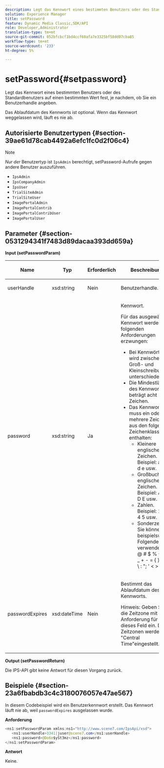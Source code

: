 ```yaml
---
description: Legt das Kennwort eines bestimmten Benutzers oder des Standardbenutzers auf einen bestimmten Wert fest, je nachdem, ob Sie ein Benutzerhandle angeben.
solution: Experience Manager
title: setPassword
feature: Dynamic Media Classic,SDK/API
role: Developer,Administrator
translation-type: tm+mt
source-git-commit: 052bfcbcf1bd4ccf60afa7e3325bf58dd07cba85
workflow-type: tm+mt
source-wordcount: '233'
ht-degree: 5%

---
```



# setPassword{#setpassword}

Legt das Kennwort eines bestimmten Benutzers oder des Standardbenutzers auf einen bestimmten Wert fest, je nachdem, ob Sie ein Benutzerhandle angeben.

Das Ablaufdatum des Kennworts ist optional. Wenn das Kennwort weggelassen wird, läuft es nie ab.

## Autorisierte Benutzertypen {#section-39ae61d78cab4492a6efc1fc0d2f06c4}

>[!NOTE]
>
>*Nur der* Benutzertyp ist  `IpsAdmin` berechtigt, setPassword-Aufrufe gegen andere Benutzer auszuführen.

* `IpsAdmin`
* `IpsCompanyAdmin`
* `IpsUser`
* `TrialSiteAdmin`
* `TrialSiteUser`
* `ImagePortalAdmin`
* `ImagePortalContrib`
* `ImagePortalContribUser`
* `ImagePortalUser`

## Parameter {#section-0531294341f7483d89dacaa393dd659a}

**Input (setPasswordParam)**

<table id="table_BF54512811344E0B979C5070354E8048"> 
 <thead> 
  <tr> 
   <th colname="col1" class="entry"> <p>Name </p> </th> 
   <th colname="col2" class="entry"> <p>Typ </p> </th> 
   <th colname="col3" class="entry"> <p>Erforderlich </p> </th> 
   <th colname="col4" class="entry"> <p>Beschreibung </p> </th> 
  </tr> 
 </thead>
 <tbody> 
  <tr> 
   <td colname="col1"> <p> <span class="codeph"> <span class="varname"> userHandle  </span> </span> </p> </td> 
   <td colname="col2"> <p> <span class="codeph"> xsd:string  </span> </p> </td> 
   <td colname="col3"> <p>Nein </p> </td> 
   <td colname="col4"> <p>Benutzerhandle. </p> </td> 
  </tr> 
  <tr> 
   <td colname="col1"> <p> <span class="codeph"> <span class="varname"> password  </span> </span> </p> </td> 
   <td colname="col2"> <p> <span class="codeph"> xsd:string  </span> </p> </td> 
   <td colname="col3"> <p>Ja </p> </td> 
   <td colname="col4"> <p>Kennwort. </p> <p>Für das ausgewählte Kennwort werden die folgenden Anforderungen erzwungen: </p> <p> 
     <ul id="ul_E5BE3621127C476788412174584075B3"> 
      <li id="li_0132852AFD774659A0224C450F19418C">Bei Kennwörtern wird zwischen Groß- und Kleinschreibung unterschieden. </li> 
      <li id="li_71224B3A89C8461AB689BAD383EC8CEA">Die Mindestlänge des Kennworts beträgt acht Zeichen. </li> 
      <li id="li_C21B6843EA734D1ABE0580185F775408">Das Kennwort muss ein oder mehrere Zeichen aus den folgenden Zeichenklassen enthalten: 
       <ul id="ul_D5D3911AD6214035BBD2AB8350A459C7"> 
        <li id="li_6E3F084100104F2CBCF130EF8852C7B7">Kleinere englische Zeichen. Beispiel: <span class="codeph"> a b c d e </span> usw. </li> 
        <li id="li_1FDED8D7348842BC857320D797D41217">Großbuchstabe englische Zeichen. Beispiel: <span class="codeph"> A B C D E </span> usw. </li> 
        <li id="li_C3C4D5412AA749F3B78F37B2B696CF80">Zahlen. Beispiel: <span class="codeph"> 1 2 3 4 5 </span> usw. </li> 
        <li id="li_2730798F26E74B878BEDE510CD06D8DD">Sonderzeichen. Sie können beispielsweise Folgendes verwenden: <span class="codeph">~ ! @ # $ % ^ * ( ) _ + - = { } | [ ] &amp; \ : "; ' &lt; &gt; ? , . / </span> </li> 
       </ul> </li> 
     </ul> </p> </td> 
  </tr> 
  <tr> 
   <td colname="col1"> <p> <span class="codeph"> <span class="varname"> passwordExpires  </span> </span> </p> </td> 
   <td colname="col2"> <p> <span class="codeph"> xsd:dateTime  </span> </p> </td> 
   <td colname="col3"> <p>Nein </p> </td> 
   <td colname="col4"> <p>Bestimmt das Ablaufdatum des Kennworts. <p>Hinweis:  Geben Sie die Zeitzone mit der Anforderung für dieses Feld ein. Die Zeitzonen werden auf "Central Time"eingestellt. </p> </p> </td> 
  </tr> 
 </tbody> 
</table>

**Output (setPasswordReturn)**

Die IPS-API gibt keine Antwort für diesen Vorgang zurück.

## Beispiele {#section-23a6fbabdb3c4c3180076057e47ae567}

In diesem Codebeispiel wird ein Benutzerkennwort erstellt. Das Kennwort läuft nie ab, weil `passwordExpires` ausgelassen wurde.

**Anforderung**

```java
<ns1:setPasswordParam xmlns:ns1="http://www.scene7.com/IpsApi/xsd">  
   <ns1:userHandle>3341|juser@scene7.com</ns1:userHandle> 
   <ns1:password>@Do6e$ySt3mz</ns1:password> 
</ns1:setPasswordParam>
```

**Antwort**

Keine.
